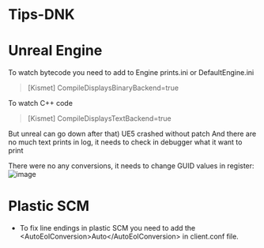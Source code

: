 # Tips-DNK

# Unreal Engine

To watch bytecode you need to add to Engine prints.ini or DefaultEngine.ini
> [Kismet]
> CompileDisplaysBinaryBackend=true

To watch C++ code 
> [Kismet]
> CompileDisplaysTextBackend=true

But unreal can go down after that) UE5 crashed without patch
And there are no much text prints in log, it needs to check in debugger what it want to print


There were no any conversions, it needs to change GUID values in register:
![image](https://user-images.githubusercontent.com/14108292/154050415-724f22a9-745f-4e0c-b269-c389515725f3.png)



# Plastic SCM

 - To fix line endings in plastic SCM you need to add the \<AutoEolConversion\>Auto\</AutoEolConversion\> in client.conf file.
